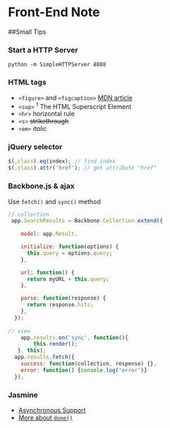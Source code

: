 # Front-End Note
##Small Tips
### Start a HTTP Server

```
python -m SimpleHTTPServer 8888
```
### HTML tags
* ```<figure>``` and ```<figcaption>``` [MDN article](https://developer.mozilla.org/en-US/docs/Web/HTML/Element/figure)
* ```<sup>``` <sup>1</sup> The HTML Superscript Element
* ```<hr>``` horizontal rule
* ```<s>``` <s>strikethrough</s>
* ```<em>``` <em>italic</em>

### jQuery selector
```javascript
$(.class).eq(index); // find index
$(.class).attr('href'); // get attribute "href"
```

### Backbone.js & ajax
Use ```fetch()``` and ```sync()``` method

```javascript
// collection
 app.SearchResults = Backbone.Collection.extend({
    
    model: app.Result,

    initialize: function(options) {
      this.query = options.query;
    },

    url: function() {
      return myURL + this.query;
    },

    parse: function(response) {
      return response.hits;
    },
  });
  
// view
	app.results.on('sync', function(){
        this.render();
   }, this);
  app.results.fetch({
    success: function(collection, response) {},
    error: function() {console.log('error')}
  });
```

### Jasmine

* [Asynchronous Support](https://jasmine.github.io/2.4/introduction.html#section-Asynchronous_Support)
* [More about ```done()```](https://github.com/jasmine/jasmine/issues/988)